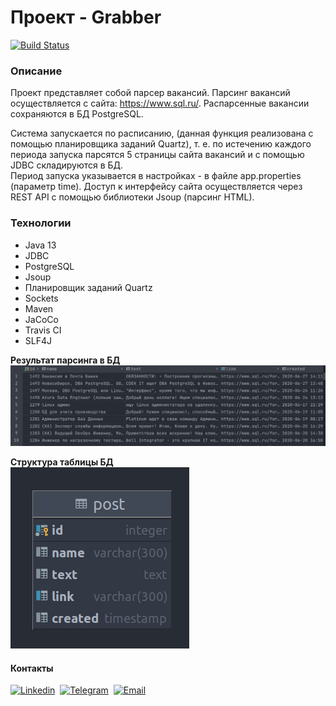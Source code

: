 # Проект - Grabber
[![Build Status](https://www.travis-ci.com/ViyChel/job4j_grabber.svg?branch=master)](https://www.travis-ci.com/ViyChel/job4j_grabber)

### Описание
Проект представляет собой парсер вакансий. Парсинг вакансий осуществляется с сайта: https://www.sql.ru/.
Распарсенные вакансии сохраняются в БД PostgreSQL.

Система запускается по расписанию, (данная функция реализована с помощью планировщика заданий Quartz), т. е. по истечению каждого периода запуска парсятся 5 страницы сайта вакансий и с помощью JDBC складируются в БД.<br>
Период запуска указывается в настройках - в файле app.properties (параметр time).
Доступ к интерфейсу сайта осуществляется через REST API с помощью библиотеки Jsoup (парсинг HTML).

### Технологии
- Java 13
- JDBC
- PostgreSQL
- Jsoup
- Планировщик заданий Quartz
- Sockets
- Maven
- JaCoCo
- Travis CI
- SLF4J


__Результат парсинга в БД__<br>
![img](img/list.png)

__Структура таблицы БД__<br>
![img](img/db.png)


#### Контакты

[![Linkedin](https://img.shields.io/badge/-linkedin-283e4a?style=flat&logo=linkedin&logoColor=white)](https://www.linkedin.com/in/yagufarov/)&nbsp;
[![Telegram](https://img.shields.io/badge/-telegram-grey?style=flat&logo=telegram&logoColor=white)](https://t.me/viy74)&nbsp;
[![Email](https://img.shields.io/badge/@%20email-005FED?style=flat&logo=mail&logoColor=white)](mailto:v.yagufarov@gmail.com)&nbsp;